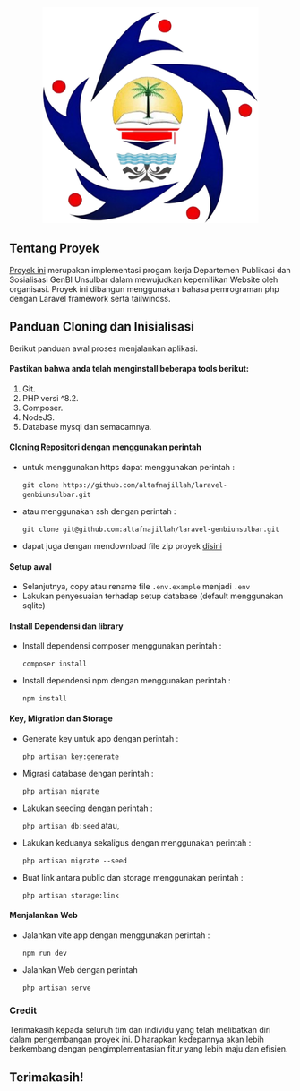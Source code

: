 <p align="center"><a href="https://laravel.com" target="_blank"><img src="/public/images/GenBIUnsulbar.png" width="386" alt="Laravel Logo"></a></p>

## Tentang Proyek

<a href=https://github.com/altafnajillah/laravel-genbiunsulbar>Proyek ini</a> merupakan implementasi progam kerja
Departemen Publikasi dan Sosialisasi GenBI Unsulbar dalam mewujudkan kepemilikan Website oleh organisasi. Proyek ini
dibangun menggunakan bahasa pemrograman php dengan Laravel framework serta tailwindss.

## Panduan Cloning dan Inisialisasi

Berikut panduan awal proses menjalankan aplikasi.

#### Pastikan bahwa anda telah menginstall beberapa tools berikut:

1. Git.
2. PHP versi ^8.2.
3. Composer.
4. NodeJS.
5. Database mysql dan semacamnya.

#### Cloning Repositori dengan menggunakan perintah

- untuk menggunakan https dapat menggunakan perintah :

  ```git clone https://github.com/altafnajillah/laravel-genbiunsulbar.git```

- atau menggunakan ssh dengan perintah :

  ```git clone git@github.com:altafnajillah/laravel-genbiunsulbar.git```

- dapat juga dengan mendownload file zip
  proyek <a href="https://github.com/altafnajillah/laravel-genbiunsulbar/archive/refs/heads/main.zip">disini</a>

#### Setup awal

- Selanjutnya, copy atau rename file ```.env.example``` menjadi ```.env```
- Lakukan penyesuaian terhadap setup database (default menggunakan sqlite)

#### Install Dependensi dan library

- Install dependensi composer menggunakan perintah :

  ```composer install```

- Install dependensi npm dengan menggunakan perintah :

  ```npm install```

#### Key, Migration dan Storage

- Generate key untuk app dengan perintah :

  ```php artisan key:generate```

- Migrasi database dengan perintah :

  ```php artisan migrate```

- Lakukan seeding dengan perintah :

  ```php artisan db:seed``` atau,
- Lakukan keduanya sekaligus dengan menggunakan perintah :

  ```php artisan migrate --seed```

- Buat link antara public dan storage menggunakan perintah :

  ```php artisan storage:link```

#### Menjalankan Web

- Jalankan vite app dengan menggunakan perintah :

  ```npm run dev ```

- Jalankan Web dengan perintah

  ```php artisan serve```

### Credit

Terimakasih kepada seluruh tim dan individu yang telah melibatkan diri dalam pengembangan proyek ini. Diharapkan
kedepannya akan lebih berkembang dengan pengimplementasian fitur yang lebih maju dan efisien.

## Terimakasih!
